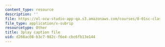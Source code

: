 ```yaml
---
content_type: resource
description: ''
file: https://ol-ocw-studio-app-qa.s3.amazonaws.com/courses/8-01sc-classical-mechanics-fall-2016/d268ac08b3c7982cf6e4cbc6fb13e144_e548hRYcXlg.srt
file_type: application/x-subrip
resourcetype: Other
title: 3play caption file
uid: d268ac08-b3c7-982c-f6e4-cbc6fb13e144
---
```

